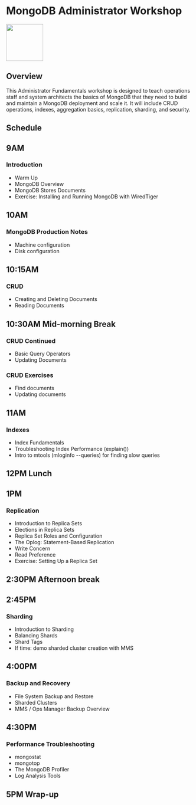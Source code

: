 # MongoDB Administrator Workshop

<img src="img/mongodb-university-logo.png" class="floatright single" style="width: 100px">

## Overview

This Administrator Fundamentals workshop is designed to teach operations staff and system architects the basics of MongoDB that they need to build and maintain a MongoDB deployment and scale it. It will include CRUD operations, indexes, aggregation basics, replication, sharding, and security.

## Schedule

## 9AM

### Introduction

* Warm Up
* MongoDB Overview
* MongoDB Stores Documents
* Exercise: Installing and Running MongoDB with WiredTiger

## 10AM

### MongoDB Production Notes

* Machine configuration
* Disk configuration

## 10:15AM

### CRUD

* Creating and Deleting Documents
* Reading Documents

## 10:30AM Mid-morning Break

### CRUD Continued

* Basic Query Operators
* Updating Documents

### CRUD Exercises

* Find documents
* Updating documents

## 11AM

### Indexes

* Index Fundamentals
* Troubleshooting Index Performance (explain())
* Intro to mtools (mloginfo --queries) for finding slow queries


## 12PM Lunch

## 1PM

### Replication

* Introduction to Replica Sets
* Elections in Replica Sets
* Replica Set Roles and Configuration
* The Oplog: Statement-Based Replication
* Write Concern
* Read Preference
* Exercise: Setting Up a Replica Set

## 2:30PM Afternoon break

## 2:45PM

### Sharding

* Introduction to Sharding
* Balancing Shards
* Shard Tags
* If time: demo sharded cluster creation with MMS

## 4:00PM

### Backup and Recovery

* File System Backup and Restore
* Sharded Clusters
* MMS / Ops Manager Backup Overview

## 4:30PM

### Performance Troubleshooting

* mongostat
* mongotop
* The MongoDB Profiler
* Log Analysis Tools

## 5PM Wrap-up

<style>#resources_table{display:none;}</style>